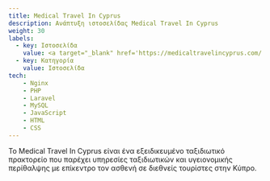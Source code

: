 ```yaml
---
title: Medical Travel In Cyprus
description: Ανάπτυξη ιστοσελίδας Medical Travel In Cyprus
weight: 30
labels:
  - key: Ιστοσελίδα
    value: <a target="_blank" href='https://medicaltravelincyprus.com/'>medicaltravelincyprus.com</a>
  - key: Κατηγορία
    value: Ιστοσελίδα
tech:
    - Nginx
    - PHP
    - Laravel
    - MySQL
    - JavaScript
    - HTML
    - CSS
---
```


Το Medical Travel In Cyprus είναι ένα εξειδικευμένο ταξιδιωτικό πρακτορείο που παρέχει υπηρεσίες ταξιδιωτικών και υγειονομικής περίθαλψης με επίκεντρο τον ασθενή σε διεθνείς τουρίστες στην Κύπρο.
